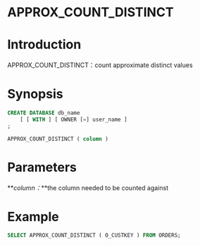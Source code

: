 # APPROX_COUNT_DISTINCT

# Introduction
APPROX_COUNT_DISTINCT：count approximate distinct values
<a name="GfrrN"></a>
# Synopsis
```sql
CREATE DATABASE db_name
    [ [ WITH ] [ OWNER [=] user_name ]
;
```
```sql
APPROX_COUNT_DISTINCT ( column )
```
<a name="elsgh"></a>
# Parameters
**_column：_**the column needed to be counted against
<a name="BOZnZ"></a>
# Example
```sql
SELECT APPROX_COUNT_DISTINCT ( O_CUSTKEY ) FROM ORDERS;
```